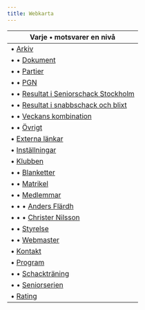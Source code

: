 ```yaml
---
title: Webkarta
---
```


|Varje • motsvarer en nivå|
|-|
|• [Arkiv](../arkiv)|
|• • [Dokument](../arkiv/dokument)|
|• • [Partier](../arkiv/partier)|
|• • [PGN](../arkiv/pgn)|
|• • [Resultat i Seniorschack Stockholm](../arkiv/resultat-i-seniorschack-stockholm)|
|• • [Resultat i snabbschack och blixt](../arkiv/resultat-i-snabbschack-och-blixt)|
|• • [Veckans kombination](../arkiv/veckans-kombination)|
|• • [Övrigt](../arkiv/övrigt)|
|• [Externa länkar](../externa-länkar)|
|• [Inställningar](../inställningar)|
|• [Klubben](../klubben)|
|• • [Blanketter](../klubben/blanketter)|
|• • [Matrikel](../klubben/matrikel)|
|• • [Medlemmar](../klubben/medlemmar)|
|• • • [Anders Flärdh](../klubben/medlemmar/anders-flärdh)|
|• • • [Christer Nilsson](../klubben/medlemmar/christer-nilsson)|
|• • [Styrelse](../klubben/styrelse)|
|• • [Webmaster](../klubben/webmaster)|
|• [Kontakt](../kontakt)|
|• [Program](../program)|
|• • [Schackträning](../program/schackträning)|
|• • [Seniorserien](../program/seniorserien)|
|• [Rating](../rating)|
